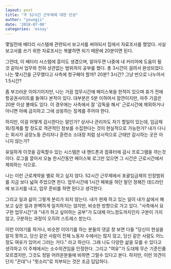 ```yaml
---
layout: post
title: "주 52시간 근무제에 대한 단상"
author: "youngji"
date: '2018-07-08'
categories: 'essay'
---
```

몇일전에 배터리 시스템에 관련되서 보고서를 써야되서 집에서 자료조사를 했었다. 사실 보고서를 쓰기 위한 자료조사는 복붙하면 되기 때문에 20분이면 된다.

그런데, 이 배터리 시스템에 흥미도 생겼으며, 알아두면 나중에 내 커리어에 도움이 될 것 같아서 업무와 전혀 상관없는 범위까지 공부를 했다. 총 3시간이 걸려서 완성되었다. 나는 몇시간을 근무했다고 사측에 청구해야 할까? 20분? 3시간? 그냥 반으로 나누어서 1.5시간?

좀 부끄러운 이야기이지만, 나는 가끔 업무시간에 페이스북을 한적이 있으며 휴가 전에 항공권사이트를 들여다 본적이 있다. 대부분은 5분 이하여서 잠깐이지만, 아주 가끔은 20분 이상 볼때도 있다. 이 경우에는 사측에서 잘 '감독을 해서' 근로시간에 제외하거나 아니면 아예 금지하고 그에 상응하는 징계를 주어야 한다.

하지만, 이걸 어떻게 감시한다는 말인가? 상사나 관리자도 자기 할일이 있는데, 임금제외/징계를 할 정도로 객관적인 정보를 수집한다는 것이 현실적으로 가능한가? 내가 다니는 회사가 공장노동 관리자나 훈련소 소대장 처럼 상시적으로 근태만 감시하는 곳은 아니지 않는가?

유일하게 이것을 감독할수 있는 시스템은 내 핸드폰과 컴퓨터에 감시 프로그램을 까는것이다. 로그를 깔아서 오늘 한시간동안 페이스북 로그만 있으면 그 시간은 근로시간에서 제외하는 식으로.

나는 이런 근로계약을 별로 하고 싶지 않다. 52시간 근무제에서 포괄임금제의 인정범위를 지금 보다 넓혀 주었으면 한다. 업무시간에 1시간 페북을 하던 말던 정해진 데드라인에 보고서를 내고, 업무 준비를 하면 된다고 생각한다.

그리고 일과 삶이 그렇게 분리가 되지 않는다. 내가 현재 하고 있는 일이 내가 삶에서 해보고 싶은 일과 완벽하게 일치하지는 않지만, 비슷한 방향으로 가고 있다. "사측에서 요구한 업무시간"과 "내가 하고 싶어하는 공부"가 도대체 어느정도까지인지 구분이 가지 않고, 구분하는 과정이 오히려 스트레스 받는다.

이런 이야기를 하거나, 비슷한 이야기를 하는 분들의 댓글 창 보면 다들 "당신이 현실을 알지 못하고, 당신 같은 사람이 전체 노동자 수에서는 많지 않고, 당신 같은 사람도 어느정도 여유가 있어서 그러는 거다." 라고 하신다. 그래 나도 다양한 삶을 모를 수 있다고 생각하고 이 주제에서는 소수의견임을 인정한다. 그리고 "여유"가 도대체 무슨 기준인줄 모르겠지만, 그것도 정말 어려운분들에 비하면 그럴수 있다고 본다. 하지만, 이런 의견이 단지 "꼰대"나 "헛소리"로 치부되는 것은 조금 답답하다.
